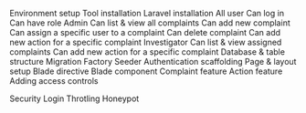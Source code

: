 Environment setup
Tool installation
Laravel installation
    All user
        Can log in
        Can have role
    Admin
        Can list & view all complaints
        Can add new complaint
        Can assign a specific user to a complaint
        Can delete complaint
        Can add new action for a specific complaint
    Investigator
        Can list & view assigned complaints
        Can add new action for a specific complaint
Database & table structure
    Migration
    Factory
    Seeder
Authentication scaffolding
Page & layout setup
    Blade directive
    Blade component
Complaint feature
Action feature
Adding access controls


Security
    Login Throtling
    Honeypot